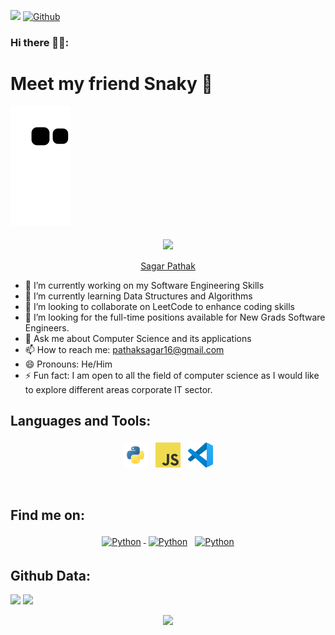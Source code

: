 ![](https://visitor-badge.laobi.icu/badge?page_id=devops-sagar.devops-sagar)
[![Github](https://img.shields.io/github/followers/devops-sagar?label=Follow&style=social)](https://github.com/devops-sagar)

### Hi there 👋😃:

<!--
**devops-sagar/devops-sagar** is a ✨ _special_ ✨ repository because its `README.md` (this file) appears on your GitHub profile.

Here are some ideas to get you started: -->

# Meet my friend Snaky 🐍
![snake gif](https://github.com/devops-sagar/devops-sagar/blob/output/github-contribution-grid-snake.svg)
<p align="center">
<img src="https://user-images.githubusercontent.com/54584388/221480646-20a1f76e-77d0-4865-b18f-317d6ee6fd0c.gif" style="vertical-align:top; margin:4px">
</p>

<p align="center">
  <a href="https://devops-sagar.github.io/portfolio">Sagar Pathak</a>
</p>  

- 🔭 I’m currently working on my Software Engineering Skills
- 🌱 I’m currently learning Data Structures and Algorithms
- 👯 I’m looking to collaborate on LeetCode to enhance coding skills
- 🤔 I’m looking for the full-time positions available for New Grads Software Engineers.
- 💬 Ask me about Computer Science and its applications
- 📫 How to reach me: pathaksagar16@gmail.com
- 😄 Pronouns: He/Him
- ⚡ Fun fact: I am open to all the field of computer science as I would like to explore different areas corporate IT sector.


## Languages and Tools:
<p align="center">
<img src="https://raw.githubusercontent.com/github/explore/80688e429a7d4ef2fca1e82350fe8e3517d3494d/topics/python/python.png" alt="Python" height="40" style="vertical-align:top; margin:4px">
<img src="https://raw.githubusercontent.com/github/explore/80688e429a7d4ef2fca1e82350fe8e3517d3494d/topics/javascript/javascript.png" alt="Javascript" height="40" style="vertical-align:top; margin:4px">
<img src="https://raw.githubusercontent.com/github/explore/80688e429a7d4ef2fca1e82350fe8e3517d3494d/topics/visual-studio-code/visual-studio-code.png" alt="VS Code" height="40" style="vertical-align:top; margin:4px">
</p>

<br />

## Find me on:
<p align="center">
 <a href="https://www.sagarpathak.com" target="_blank" rel="noopener noreferrer"> <img src="https://upload.wikimedia.org/wikipedia/en/6/6b/Terrestrial_globe.svg" alt="Python" height="40" style="vertical-align:top; margin:4px"> </a>
 <a href="https://www.linkedin.com/in/sagar097" target="_blank" rel="noopener noreferrer"> <img src="https://www.logo.wine/a/logo/LinkedIn/LinkedIn-Logo.wine.svg" alt="Python" height="40" style="vertical-align:top; margin:4px"></a>
 <a href="mailto:pathaksagar16@gmail.com"> <img src="https://cdn0.iconfinder.com/data/icons/lumin-social-media-icons/512/Gmail-512.png" alt="Python" height="40" style="vertical-align:top; margin:4px"></a>
</p>

## Github Data:
<!-- ![GitHub stats](https://github-readme-stats.vercel.app/api?username=devops-sagar&show_icons=true&theme=codeSTACKr)   -->
<p float="left">
  <img src="https://github-readme-stats.vercel.app/api?username=devops-sagar&show_icons=true&theme=codeSTACKr" width="400"/>
  <img src="https://user-images.githubusercontent.com/54584388/221477525-950d86b6-02f1-4b47-a4a0-6d10ae647ed9.gif" width="400" />
</p>

<p align="center">
  <img src="https://user-images.githubusercontent.com/54584388/222298401-aeb1aa3d-c910-4a3c-9edf-5e85bde3f008.gif" />
<!--   <img src="https://user-images.githubusercontent.com/54584388/222294975-cc3f35a0-21ce-4335-b01e-30654779bb24.gif" width="400" />  -->
</p>
